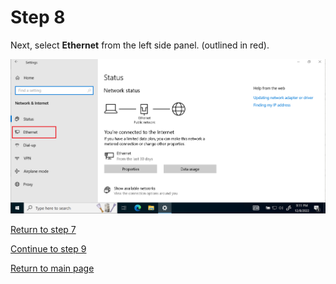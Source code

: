 # Step 8

Next, select **Ethernet** from the left side panel. (outlined in red).  


![ethernet](/images/step9-clickether.PNG)

[Return to step 7](/starthere/step7.md)  

[Continue to step 9](/starthere/step9.md)  

[Return to main page](/README.md)
